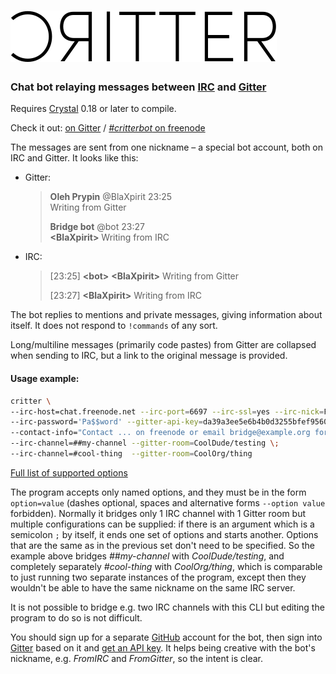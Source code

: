 # ![Critter](logo.png "CRITTER")

### Chat bot relaying messages between [IRC][] and [Gitter][]

Requires [Crystal][] 0.18 or later to compile.

Check it out: [on Gitter](https://gitter.im/blaxpirit/critter) / [*#critterbot* on freenode](https://webchat.freenode.net/?channels=%23critterbot&prompt=1&randomnick=1)

The messages are sent from one nickname &ndash; a special bot account, both on IRC and Gitter. It looks like this:

- Gitter:

  > **Oleh Prypin** @BlaXpirit  23:25  
  > Writing from Gitter
  >
  > **Bridge bot** @bot         23:27  
  > **\<BlaXpirit>** Writing from IRC

- IRC:

  > [23:25] **\<bot>** **\<BlaXpirit>** Writing from Gitter
  >
  > [23:27] **\<BlaXpirit>** Writing from IRC

The bot replies to mentions and private messages, giving information about itself. It does not respond to `!commands` of any sort.

Long/multiline messages (primarily code pastes) from Gitter are collapsed when sending to IRC, but a link to the original message is provided.

#### Usage example:

```bash
critter \
--irc-host=chat.freenode.net --irc-port=6697 --irc-ssl=yes --irc-nick=FromGitter    \
--irc-password='Pa$$word' --gitter-api-key=da39a3ee5e6b4b0d3255bfef95601890afd80709 \
--contact-info="Contact ... on freenode or email bridge@example.org for support"    \
--irc-channel=##my-channel --gitter-room=CoolDude/testing \;                        \
--irc-channel=#cool-thing  --gitter-room=CoolOrg/thing
```

[Full list of supported options](critter.cr)

The program accepts only named options, and they must be in the form `option=value` (dashes optional, spaces and alternative forms `--option value` forbidden). Normally it bridges only 1 IRC channel with 1 Gitter room but multiple configurations can be supplied: if there is an argument which is a semicolon `;` by itself, it ends one set of options and starts another. Options that are the same as in the previous set don't need to be specified. So the example above bridges *##my-channel* with *CoolDude/testing*, and completely separately *#cool-thing* with *CoolOrg/thing*, which is comparable to just running two separate instances of the program, except then they wouldn't be able to have the same nickname on the same IRC server.

It is not possible to bridge e.g. two IRC channels with this CLI but editing the program to do so is not difficult.

You should sign up for a separate [GitHub][] account for the bot, then sign into [Gitter][] based on it and [get an API key](https://developer.gitter.im/apps). It helps being creative with the bot's nickname, e.g. *FromIRC* and *FromGitter*, so the intent is clear.



[crystal]: http://crystal-lang.org/
[irc]: https://en.wikipedia.org/wiki/Internet_Relay_Chat
[gitter]: https://gitter.im/
[github]: https://github.com/
